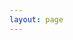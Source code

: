 ```yaml
---
layout: page
---
```

<script src='/fullcalendar/main.js'></script>

<div id="calendar" class="bg-white pa4"></div>

<script>
    var calendarEl = document.getElementById('calendar');
    var calendar = new FullCalendar.Calendar(calendarEl, {
        initialView: 'dayGridMonth',
        headerToolbar: {
            left: 'prev,next today',
            center: 'title',
            right: 'dayGridMonth,timeGridWeek,timeGridDay,listMonth'
        },
        navLinks: true, // can click day/week names to navigate views
        editable: true,
        selectable: true,
        events: {
            url: '/calendar-data',
            failure: function() {
                alert('there was an error while fetching events!');
            },
        }
    });
    document.addEventListener('DOMContentLoaded', function() {
        calendar.render();
    });
    
    /*
    function myFunction(x) {
      if (x.matches) { // If media query matches
        document.body.style.backgroundColor = "yellow";
      } else {
        document.body.style.backgroundColor = "pink";
      }
    }
    var x = window.matchMedia("(max-width: 700px)")
    myFunction(x) // Call listener function at run time
    x.addListener(myFunction) // Attach listener function on state changes   */ 
</script>